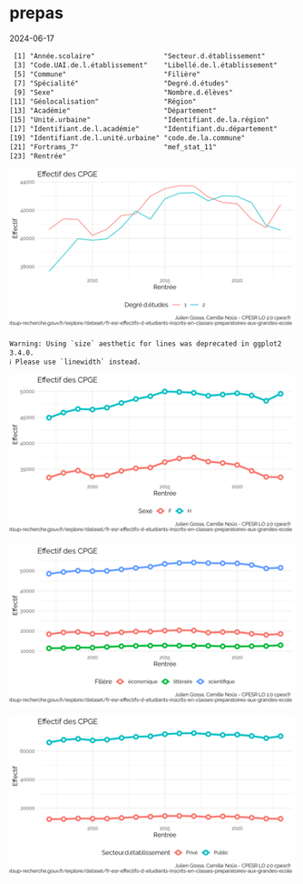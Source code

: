# prepas
2024-06-17

     [1] "Année.scolaire"                 "Secteur.d.établissement"       
     [3] "Code.UAI.de.l.établissement"    "Libellé.de.l.établissement"    
     [5] "Commune"                        "Filière"                       
     [7] "Spécialité"                     "Degré.d.études"                
     [9] "Sexe"                           "Nombre.d.élèves"               
    [11] "Géolocalisation"                "Région"                        
    [13] "Académie"                       "Département"                   
    [15] "Unité.urbaine"                  "Identifiant.de.la.région"      
    [17] "Identifiant.de.l.académie"      "Identifiant.du.département"    
    [19] "Identifiant.de.l.unité.urbaine" "code.de.la.commune"            
    [21] "Fortrams_7"                     "mef_stat_11"                   
    [23] "Rentrée"                       

<img src="prepas_files/figure-commonmark/unnamed-chunk-1-1.png"
width="672" />

    Warning: Using `size` aesthetic for lines was deprecated in ggplot2 3.4.0.
    ℹ Please use `linewidth` instead.

<img src="prepas_files/figure-commonmark/unnamed-chunk-2-1.png"
width="672" />

<img src="prepas_files/figure-commonmark/unnamed-chunk-3-1.png"
width="672" />

<img src="prepas_files/figure-commonmark/unnamed-chunk-4-1.png"
width="672" />
